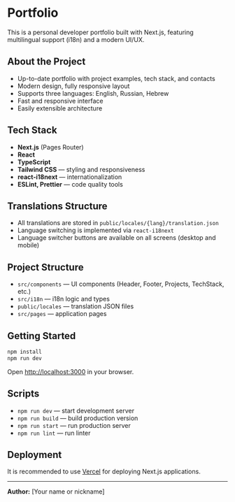 # Portfolio

This is a personal developer portfolio built with Next.js, featuring multilingual support (i18n) and a modern UI/UX.

## About the Project

- Up-to-date portfolio with project examples, tech stack, and contacts
- Modern design, fully responsive layout
- Supports three languages: English, Russian, Hebrew
- Fast and responsive interface
- Easily extensible architecture

## Tech Stack

- **Next.js** (Pages Router)
- **React**
- **TypeScript**
- **Tailwind CSS** — styling and responsiveness
- **react-i18next** — internationalization
- **ESLint, Prettier** — code quality tools

## Translations Structure

- All translations are stored in `public/locales/{lang}/translation.json`
- Language switching is implemented via `react-i18next`
- Language switcher buttons are available on all screens (desktop and mobile)

## Project Structure

- `src/components` — UI components (Header, Footer, Projects, TechStack, etc.)
- `src/i18n` — i18n logic and types
- `public/locales` — translation JSON files
- `src/pages` — application pages

## Getting Started

```bash
npm install
npm run dev
```

Open [http://localhost:3000](http://localhost:3000) in your browser.

## Scripts

- `npm run dev` — start development server
- `npm run build` — build production version
- `npm run start` — run production server
- `npm run lint` — run linter

## Deployment

It is recommended to use [Vercel](https://vercel.com/) for deploying Next.js applications.

---

**Author:** [Your name or nickname]
